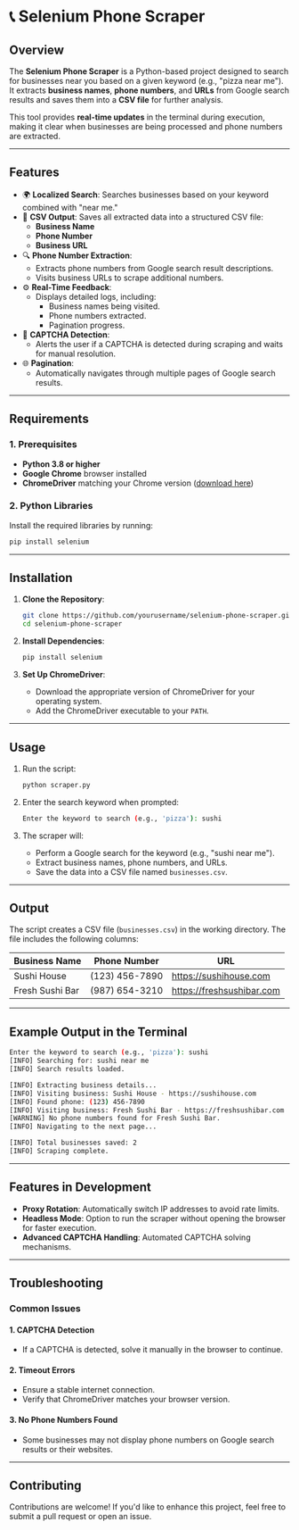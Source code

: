 
# 📞 Selenium Phone Scraper

## Overview

The **Selenium Phone Scraper** is a Python-based project designed to search for businesses near you based on a given keyword (e.g., "pizza near me"). It extracts **business names**, **phone numbers**, and **URLs** from Google search results and saves them into a **CSV file** for further analysis.

This tool provides **real-time updates** in the terminal during execution, making it clear when businesses are being processed and phone numbers are extracted.

---

## Features

- 🌍 **Localized Search**: Searches businesses based on your keyword combined with "near me."
- 📄 **CSV Output**: Saves all extracted data into a structured CSV file:
  - **Business Name**
  - **Phone Number**
  - **Business URL**
- 🔍 **Phone Number Extraction**:
  - Extracts phone numbers from Google search result descriptions.
  - Visits business URLs to scrape additional numbers.
- ⚙️ **Real-Time Feedback**:
  - Displays detailed logs, including:
    - Business names being visited.
    - Phone numbers extracted.
    - Pagination progress.
- 🔐 **CAPTCHA Detection**:
  - Alerts the user if a CAPTCHA is detected during scraping and waits for manual resolution.
- 🌐 **Pagination**:
  - Automatically navigates through multiple pages of Google search results.

---

## Requirements

### **1. Prerequisites**
- **Python 3.8 or higher**
- **Google Chrome** browser installed
- **ChromeDriver** matching your Chrome version ([download here](https://chromedriver.chromium.org/downloads))

### **2. Python Libraries**
Install the required libraries by running:
```bash
pip install selenium
```

---

## Installation

1. **Clone the Repository**:
   ```bash
   git clone https://github.com/yourusername/selenium-phone-scraper.git
   cd selenium-phone-scraper
   ```

2. **Install Dependencies**:
   ```bash
   pip install selenium
   ```

3. **Set Up ChromeDriver**:
   - Download the appropriate version of ChromeDriver for your operating system.
   - Add the ChromeDriver executable to your `PATH`.

---

## Usage

1. Run the script:
   ```bash
   python scraper.py
   ```

2. Enter the search keyword when prompted:
   ```bash
   Enter the keyword to search (e.g., 'pizza'): sushi
   ```

3. The scraper will:
   - Perform a Google search for the keyword (e.g., "sushi near me").
   - Extract business names, phone numbers, and URLs.
   - Save the data into a CSV file named `businesses.csv`.

---

## Output

The script creates a CSV file (`businesses.csv`) in the working directory. The file includes the following columns:

| Business Name       | Phone Number       | URL                        |
|---------------------|--------------------|----------------------------|
| Sushi House         | (123) 456-7890    | https://sushihouse.com     |
| Fresh Sushi Bar     | (987) 654-3210    | https://freshsushibar.com  |

---

## Example Output in the Terminal

```bash
Enter the keyword to search (e.g., 'pizza'): sushi
[INFO] Searching for: sushi near me
[INFO] Search results loaded.

[INFO] Extracting business details...
[INFO] Visiting business: Sushi House - https://sushihouse.com
[INFO] Found phone: (123) 456-7890
[INFO] Visiting business: Fresh Sushi Bar - https://freshsushibar.com
[WARNING] No phone numbers found for Fresh Sushi Bar.
[INFO] Navigating to the next page...

[INFO] Total businesses saved: 2
[INFO] Scraping complete.
```

---

## Features in Development

- **Proxy Rotation**: Automatically switch IP addresses to avoid rate limits.
- **Headless Mode**: Option to run the scraper without opening the browser for faster execution.
- **Advanced CAPTCHA Handling**: Automated CAPTCHA solving mechanisms.

---

## Troubleshooting

### Common Issues

#### 1. **CAPTCHA Detection**
   - If a CAPTCHA is detected, solve it manually in the browser to continue.

#### 2. **Timeout Errors**
   - Ensure a stable internet connection.
   - Verify that ChromeDriver matches your browser version.

#### 3. **No Phone Numbers Found**
   - Some businesses may not display phone numbers on Google search results or their websites.

---

## Contributing

Contributions are welcome! If you'd like to enhance this project, feel free to submit a pull request or open an issue.



